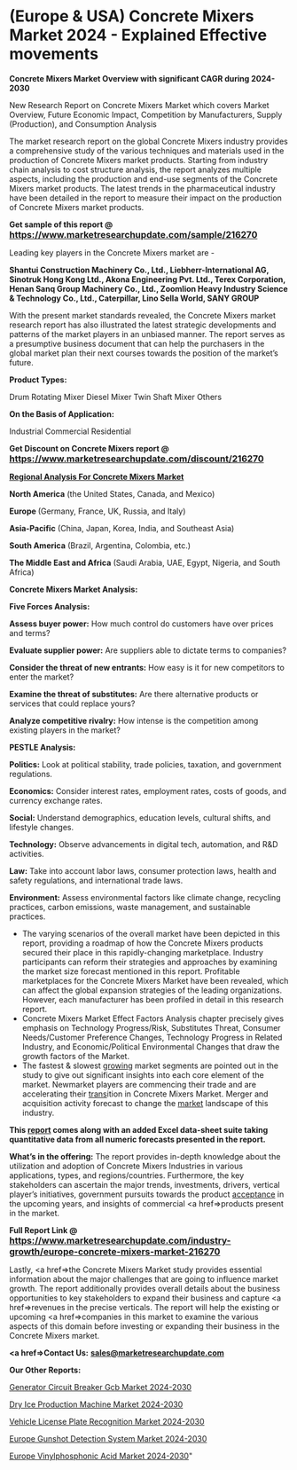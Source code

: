 # (Europe & USA) Concrete Mixers Market 2024 - Explained Effective movements

<strong>Concrete Mixers Market Overview with significant CAGR during 2024-2030</strong>

New Research Report on Concrete Mixers Market which covers Market Overview, Future Economic Impact, Competition by Manufacturers, Supply (Production), and Consumption Analysis

The market research report on the global Concrete Mixers industry provides a comprehensive study of the various techniques and materials used in the production of Concrete Mixers market products. Starting from industry chain analysis to cost structure analysis, the report analyzes multiple aspects, including the production and end-use segments of the Concrete Mixers market products. The latest trends in the pharmaceutical industry have been detailed in the report to measure their impact on the production of Concrete Mixers market products.

<strong>Get sample of this report @ <a href=https://www.marketresearchupdate.com/sample/216270><font size=3 color=#0000ff>https://www.marketresearchupdate.com/sample/216270</font></a></strong>

Leading key players in the Concrete Mixers market are -

<strong>Shantui Construction Machinery Co., Ltd., Liebherr-International AG, Sinotruk Hong Kong Ltd., Akona Engineering Pvt. Ltd., Terex Corporation, Henan Sanq Group Machinery Co., Ltd., Zoomlion Heavy Industry Science & Technology Co., Ltd., Caterpillar, Lino Sella World, SANY GROUP</strong>

With the present market standards revealed, the Concrete Mixers market research report has also illustrated the latest strategic developments and patterns of the market players in an unbiased manner. The report serves as a presumptive business document that can help the purchasers in the global market plan their next courses towards the position of the market’s future.

<strong>Product Types:</strong>

Drum Rotating Mixer
Diesel Mixer
Twin Shaft Mixer
Others

<strong>On the Basis of Application:</strong>

Industrial
Commercial
Residential

<strong>Get Discount on Concrete Mixers report @ <a href=https://www.marketresearchupdate.com/discount/216270><font size=3 color=#0000ff>https://www.marketresearchupdate.com/discount/216270</font></a></strong>

<strong><u><b>Regional Analysis For Concrete Mixers Market</b></u></strong>

<strong><b>North America</b></strong> (the United States, Canada, and Mexico)

<strong><b>Europe </b></strong>(Germany, France, UK, Russia, and Italy)

<strong><b>Asia-Pacific</b></strong> (China, Japan, Korea, India, and Southeast Asia)

<strong><b>South America</b></strong> (Brazil, Argentina, Colombia, etc.)

<strong><b>The Middle East and Africa</b></strong> (Saudi Arabia, UAE, Egypt, Nigeria, and South Africa)

<strong>Concrete Mixers Market Analysis:</strong>

<strong>Five Forces Analysis:</strong>

<strong>Assess buyer power:</strong> How much control do customers have over prices and terms?

<strong>Evaluate supplier power:</strong> Are suppliers able to dictate terms to companies?

<strong>Consider the threat of new entrants:</strong> How easy is it for new competitors to enter the market?

<strong>Examine the threat of substitutes:</strong> Are there alternative products or services that could replace yours?

<strong>Analyze competitive rivalry:</strong> How intense is the competition among existing players in the market?

<strong>PESTLE Analysis:</strong>

<strong>Politics:</strong> Look at political stability, trade policies, taxation, and government regulations.

<strong>Economics:</strong> Consider interest rates, employment rates, costs of goods, and currency exchange rates.

<strong>Social:</strong> Understand demographics, education levels, cultural shifts, and lifestyle changes.

<strong>Technology:</strong> Observe advancements in digital tech, automation, and R&D activities.

<strong>Law:</strong> Take into account labor laws, consumer protection laws, health and safety regulations, and international trade laws.

<strong>Environment:</strong> Assess environmental factors like climate change, recycling practices, carbon emissions, waste management, and sustainable practices.

<ul>
  <li>The varying scenarios of the overall market have been depicted in this report, providing a roadmap of how the Concrete Mixers products secured their place in this rapidly-changing marketplace. Industry participants can reform their strategies and approaches by examining the market size forecast mentioned in this report. Profitable marketplaces for the Concrete Mixers Market have been revealed, which can affect the global expansion strategies of the leading organizations. However, each manufacturer has been profiled in detail in this research report.</li>
  <li>Concrete Mixers Market Effect Factors Analysis chapter precisely gives emphasis on Technology Progress/Risk, Substitutes Threat, Consumer Needs/Customer Preference Changes, Technology Progress in Related Industry, and Economic/Political Environmental Changes that draw the growth factors of the Market.</li>
  <li>The fastest &amp; slowest <a href=ASDF991299>growing</a> market segments are pointed out in the study to give out significant insights into each core element of the market. Newmarket players are commencing their trade and are accelerating their <a href=>trans</a>ition in Concrete Mixers Market. Merger and acquisition activity forecast to change the <a href=>market</a> landscape of this industry.</li>
</ul>
<strong>This <a href=>report</a> comes along with an added Excel data-sheet suite taking quantitative data from all numeric forecasts presented in the report.</strong>

<strong>What’s in the offering:</strong> The report provides in-depth knowledge about the utilization and adoption of Concrete Mixers Industries in various applications, types, and regions/countries. Furthermore, the key stakeholders can ascertain the major trends, investments, drivers, vertical player’s initiatives, government pursuits towards the product <a href=ASDF881288>acceptance</a> in the upcoming years, and insights of commercial <a href=>products</a> present in the market.

<strong>Full Report Link @ <a href=https://www.marketresearchupdate.com/industry-growth/europe-concrete-mixers-market-216270><font size=3 color=#0000ff>https://www.marketresearchupdate.com/industry-growth/europe-concrete-mixers-market-216270</font></a></strong>

Lastly, <a href=>the</a> Concrete Mixers Market study provides essential information about the major challenges that are going to influence market growth. The report additionally provides overall details about the business opportunities to key stakeholders to expand their business and capture <a href=>revenues</a> in the precise verticals. The report will help the existing or upcoming <a href=>companies</a> in this market to examine the various aspects of this domain before investing or expanding their business in the Concrete Mixers market.

<strong><a href=><strong>Contact Us:</strong></a></strong>
<strong>sales@marketresearchupdate.com</strong>

<strong>Our Other Reports:</strong>

<a href=https://www.linkedin.com/pulse/generator-circuit-breaker-gcb-market-2023-latest-trending>Generator Circuit Breaker Gcb Market 2024-2030</a>

<a href=https://www.linkedin.com/pulse/dry-ice-production-machine-market-2023-remarking>Dry Ice Production Machine Market 2024-2030</a>

<a href=https://www.linkedin.com/pulse/vehicle-license-plate-recognition-market-1f>Vehicle License Plate Recognition Market 2024-2030</a>

<a href=https://www.linkedin.com/pulse/europe-gunshot-detection-system-market-size-7twef/>Europe Gunshot Detection System Market 2024-2030</a>

<a href=https://www.linkedin.com/pulse/europe-vinylphosphonic-acid-market-research-otuqf/>Europe Vinylphosphonic Acid Market 2024-2030</a>"
